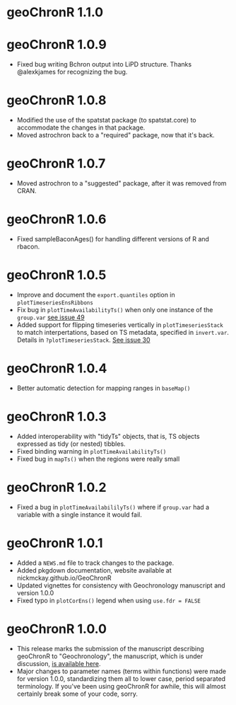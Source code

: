# geoChronR 1.1.0

# geoChronR 1.0.9

* Fixed bug writing Bchron output into LiPD structure. Thanks @alexkjames for recognizing the bug.

# geoChronR 1.0.8

* Modified the use of the spatstat package (to spatstat.core) to accommodate the changes in that package.
* Moved astrochron back to a "required" package, now that it's back.

# geoChronR 1.0.7

* Moved astrochron to a "suggested" package, after it was removed from CRAN.

# geoChronR 1.0.6

* Fixed sampleBaconAges() for handling different versions of R and rbacon.

# geoChronR 1.0.5

* Improve and document the `export.quantiles` option in `plotTimeseriesEnsRibbons`
* Fix bug in `plotTimeAvailabilityTs()` when only one instance of the `group.var` [see issue 49](https://github.com/nickmckay/GeoChronR/issues/49)
* Added support for flipping timeseries vertically  in `plotTimeseriesStack` to match interpertations, based on TS metadata, specified in `invert.var`. Details in `?plotTimeseriesStack`. [See issue 30](https://github.com/nickmckay/GeoChronR/issues/30)

# geoChronR 1.0.4

* Better automatic detection for mapping ranges in `baseMap()`

# geoChronR 1.0.3

* Added interoperability with "tidyTs" objects, that is, TS objects expressed as tidy (or nested) tibbles.
* Fixed binding warning in `plotTimeAvailabilityTs()`
* Fixed bug in `mapTs()` when the regions were really small

# geoChronR 1.0.2

* Fixed a bug in `plotTimeAvailabililyTs()` where if `group.var` had a variable with a single instance it would fail. 

# geoChronR 1.0.1

* Added a `NEWS.md` file to track changes to the package.
* Added pkgdown documentation, website available at nickmckay.github.io/GeoChronR
* Updated vignettes for consistency with Geochronology manuscript and version 1.0.0
* Fixed typo in `plotCorEns()` legend when using `use.fdr = FALSE`

# geoChronR 1.0.0

* This release marks the submission of the manuscript describing geoChronR to "Geochronology", the manuscript, which is under discussion, [is available here](https://doi.org/10.5194/gchron-2020-25). 
* Major changes to parameter names (terms within functions) were made for version 1.0.0, standardizing them all to lower case, period separated terminology. If you've been using geoChronR for awhile, this will almost certainly break some of your code, sorry.
